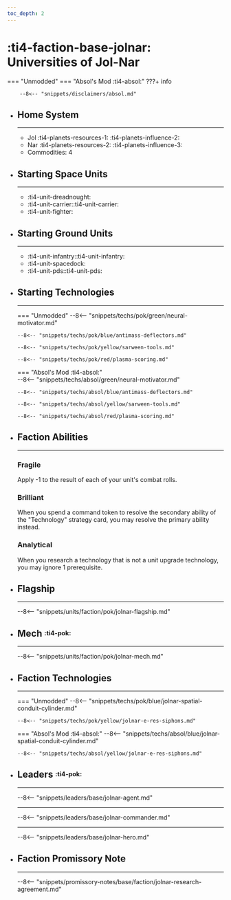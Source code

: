 ```yaml
---
toc_depth: 2
---
```


# :ti4-faction-base-jolnar: Universities of Jol-Nar
=== "Unmodded"
=== "Absol's Mod :ti4-absol:" 
    ???+ info

        --8<-- "snippets/disclaimers/absol.md"

<div class="grid cards" markdown>

-   ## __Home System__

    ---

    * Jol :ti4-planets-resources-1: :ti4-planets-influence-2:
    * Nar :ti4-planets-resources-2: :ti4-planets-influence-3:
    * Commodities: 4

</div>

<div class="grid cards" markdown>

-   ## __Starting Space Units__

    ---

    * :ti4-unit-dreadnought:
    * :ti4-unit-carrier::ti4-unit-carrier:
    * :ti4-unit-fighter:

-   ## __Starting Ground Units__

    ---

    * :ti4-unit-infantry::ti4-unit-infantry:
    * :ti4-unit-spacedock:
    * :ti4-unit-pds::ti4-unit-pds:

-   ## __Starting Technologies__

    ---
    === "Unmodded"
        --8<-- "snippets/techs/pok/green/neural-motivator.md"

        --8<-- "snippets/techs/pok/blue/antimass-deflectors.md"

        --8<-- "snippets/techs/pok/yellow/sarween-tools.md"

        --8<-- "snippets/techs/pok/red/plasma-scoring.md"

    === "Absol's Mod :ti4-absol:"  
        --8<-- "snippets/techs/absol/green/neural-motivator.md"

        --8<-- "snippets/techs/absol/blue/antimass-deflectors.md"

        --8<-- "snippets/techs/absol/yellow/sarween-tools.md"

        --8<-- "snippets/techs/absol/red/plasma-scoring.md"

-   ## __Faction Abilities__

    ---
    ### **Fragile**
    
    Apply -1 to the result of each of your unit's combat rolls.

    ### **Brilliant**

    When you spend a command token to resolve the secondary ability of the "Technology" strategy card, you may resolve the primary ability instead.

    ### **Analytical**

    When you research a technology that is not a unit upgrade technology, you may ignore 1 prerequisite.

-   ## __Flagship__

    ---
    --8<-- "snippets/units/faction/pok/jolnar-flagship.md"

-   ## __Mech__ <sup><sub>:ti4-pok:</sub></sup>

    ---
    --8<-- "snippets/units/faction/pok/jolnar-mech.md"

</div>

<div class="grid cards" markdown>

-   ## __Faction Technologies__

    ---
    === "Unmodded"
        --8<-- "snippets/techs/pok/blue/jolnar-spatial-conduit-cylinder.md"

        --8<-- "snippets/techs/pok/yellow/jolnar-e-res-siphons.md"

    === "Absol's Mod :ti4-absol:"
        --8<-- "snippets/techs/absol/blue/jolnar-spatial-conduit-cylinder.md"

        --8<-- "snippets/techs/absol/yellow/jolnar-e-res-siphons.md"

-   ## __Leaders__ <sup><sub>:ti4-pok:</sub></sup>

    ---
    
    --8<-- "snippets/leaders/base/jolnar-agent.md"

    ---

    --8<-- "snippets/leaders/base/jolnar-commander.md"

    ---

    --8<-- "snippets/leaders/base/jolnar-hero.md"

-   ## __Faction Promissory Note__

    ---
    --8<-- "snippets/promissory-notes/base/faction/jolnar-research-agreement.md"

</div>